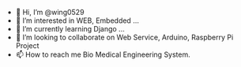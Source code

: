 - 👋 Hi, I’m @wing0529
- 👀 I’m interested in WEB, Embedded ...
- 🌱 I’m currently learning Django ...
- 💞️ I’m looking to collaborate on Web Service, Arduino, Raspberry Pi Project
- 📫 How to reach me Bio Medical Engineering System. 

<!---
wing0529/wing0529 is a ✨ special ✨ repository because its `README.md` (this file) appears on your GitHub profile.
You can click the Preview link to take a look at your changes.
--->
